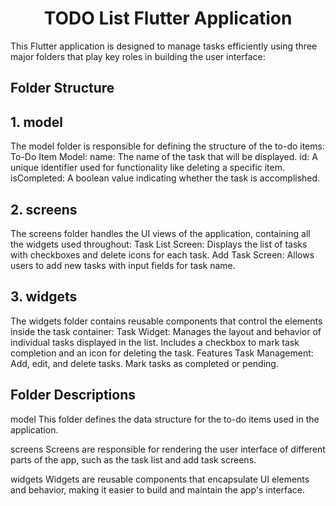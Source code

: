 <center><h1>TODO List Flutter Application</h1></center>
This Flutter application is designed to manage tasks efficiently using three major folders that play key roles in building the user interface:

<h2>Folder Structure</h2>
<h2>1. model</h2>
The model folder is responsible for defining the structure of the to-do items:
To-Do Item Model:
name: The name of the task that will be displayed.
id: A unique identifier used for functionality like deleting a specific item.
isCompleted: A boolean value indicating whether the task is accomplished.

<h2>2. screens</h2>
The screens folder handles the UI views of the application, containing all the widgets used throughout:
Task List Screen:
Displays the list of tasks with checkboxes and delete icons for each task.
Add Task Screen:
Allows users to add new tasks with input fields for task name.

<h2>3. widgets</h2>
The widgets folder contains reusable components that control the elements inside the task container:
Task Widget:
Manages the layout and behavior of individual tasks displayed in the list.
Includes a checkbox to mark task completion and an icon for deleting the task.
Features
Task Management:
Add, edit, and delete tasks.
Mark tasks as completed or pending.

<h2>Folder Descriptions</h2>
model
This folder defines the data structure for the to-do items used in the application.

screens
Screens are responsible for rendering the user interface of different parts of the app, such as the task list and add task screens.

widgets
Widgets are reusable components that encapsulate UI elements and behavior, making it easier to build and maintain the app's interface.
